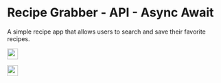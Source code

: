 # Recipe Grabber - API - Async Await

A simple recipe app that allows users to search and save their favorite recipes.

<p>
  <a href="https://recipe-grabber.netlify.app/"
    ><img
      src="https://img.shields.io/static/v1?label=&message=Live%20Demo&color=orange"
      height="25"
  /></a>

  <a href="https://donate-crypto.netlify.app/"
    ><img
      src="https://img.shields.io/static/v1?label=Was%20this%20useful?&message=Please%20consider%20donating%20to%20support!&color=brighgreen"
      height="25"
  /></a>
</p>
